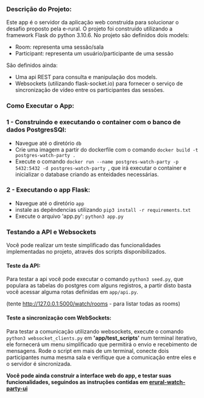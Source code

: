 ### Descrição do Projeto:

Este app é o servidor da aplicação web construída para solucionar o desafio proposto pela e-rural.
O projeto foi construído utilizando a framework Flask do python 3.10.6. No projeto são definidos dois models:

- Room: representa uma sessão/sala
- Participant: representa um usuário/participante de uma sessão

São definidos ainda:

- Uma api REST para consulta e manipulação dos models.
- Websockets (utilizando flask-socket.io) para fornecer o serviço de sincronização de vídeo entre os participantes das sessões.

### Como Executar o App:

### 1 - Construindo e executando o container com o banco de dados PostgresSQl:

- Navegue até o diretório `db`
- Crie uma imagem a partir do dockerfile com o comando `docker build -t postgres-watch-party .`
- Execute o comando `docker run --name postgres-watch-party -p 5432:5432 -d postgres-watch-party
`, que irá executar o container e inicializar o database criando as enteidades necessárias.

### 2 - Executando o app Flask:

- Navegue até o diretório `app`
- instale as depêndencias utilizando `pip3 install -r requirements.txt`
- Execute o arquivo 'app.py': `python3 app.py`

### Testando a API e Websockets

Você pode realizar um teste simplificado das funcionalidades implementadas no projeto, através dos scripts disponibilizados.

#### Teste da API:

Para testar a api você pode executar o comando `python3 seed.py`, que populara as tabelas do postgres com alguns registros, a partir disto basta você acessar alguma rotas definidas em `app/api.py`.

(tente http://127.0.0.1:5000/watch/rooms - para listar todas as rooms)

#### Teste a sincronização com WebSockets:

Para testar a comunicação utilizando websockets, execute o comando `python3 websocket_clients.py` em **'app/test_scripts'** num terminal iterativo, ele fornecerá um menu simplificado que permitirá o envio e recebimento de mensagens. Rode o script em mais de um terminal, conecte dois participantes numa mesma sala e verifique que a comunicação entre eles e o servidor é sincronizada.

**Você pode ainda construir a interface web do app, e testar suas funcionalidades, seguindos as instruções contidas em [erural-watch-party-ui](https://github.com/Vitor-M/erural-watch-party-ui/)**
